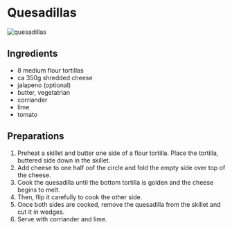 # Quesadillas

![quesadillas](https://i0.wp.com/media.zeinaskitchen.se/2021/04/quesadillas-1-scaled.jpg?resize=1920%2C1920&ssl=1)

## Ingredients

- 8 medium flour tortillas
- ca 350g shredded cheese
- jalapeno (optional)
- butter, vegetatrian
- corriander
- lime
- tomato

## Preparations

1. Preheat a skillet and butter one side of a flour tortilla. Place the tortilla, buttered side down in the skillet. 
2. Add cheese to one half oof the circle and fold the empty side over top of the cheese. 
3. Cook the quesadilla until the bottom tortilla is golden and the cheese begins to melt. 
4. Then, flip it carefully to cook the other side.
5. Once both sides are cooked, remove the quesadilla from the skillet and cut it in wedges.
6. Serve with corriander and lime.
